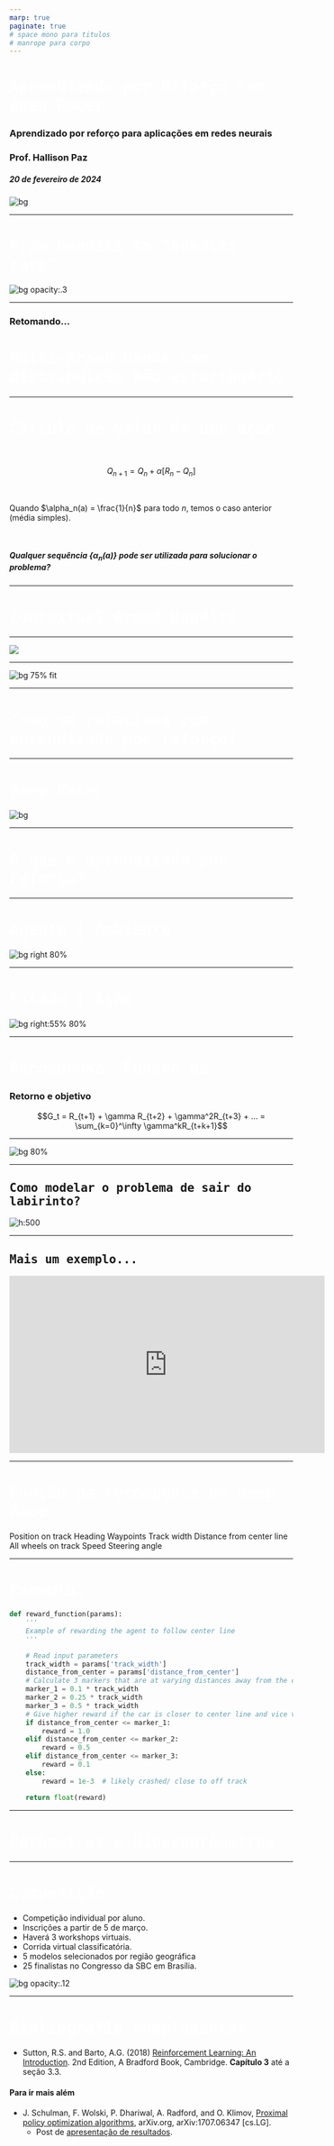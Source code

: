 ```yaml
---
marp: true
paginate: true
# space mono para titulos
# manrope para corpo 
---
```


<style>
    section {
        font-family: "Manrope", Arial;
    }
    h1, h2 {
        font-family: "Space Mono", monospace;
    }
</style>


<!-- _class: invert -->
<!-- _paginate: false -->

# Aprendizado por Reforço com Deep Racer

### Aprendizado por reforço para aplicações em redes neurais

### Prof. Hallison Paz

##### 20 de fevereiro de 2024

![bg](styles/bg_inteli_04.jpeg)

---

<!-- _class: invert -->
<!-- _paginate: false -->
# From bandits to "bandits cars"

![bg opacity:.3](https://live.staticflickr.com/8541/8676282757_f18db38cb9_b.jpg)

---

<!-- _backgroundColor: #2D253F -->
<!-- _class: invert -->
<!-- _paginate: false -->

### Retomando...
# Multi-Armed Bands com distribuição não-estacionária

---

# Cálculo do valor de uma ação

<br/>

$$Q_{n+1} = Q_n + \alpha[R_n - Q_n]$$

<br/>

Quando $\alpha_n(a) = \frac{1}{n}$ para todo $n$, temos o caso anterior (média simples).

<br/>

##### Qualquer sequência $\{\alpha_n(a)\}$ pode ser utilizada para solucionar o problema?

---

<!-- _backgroundColor: #2D253F -->
<!-- _class: invert -->
<!-- _paginate: false -->
# Contextual Armed Bandits

---


![](https://storage.googleapis.com/gweb-cloudblog-publish/images/3_contextual_bandits.max-1500x1500.png)


<!-- _footer: Fonte: https://cloud.google.com/blog/products/ai-machine-learning/how-to-build-better-contextual-bandits-machine-learning-models -->
---

![bg 75% fit](img/s3_contextual_algorithm.jpeg)

<!-- _footer: Fonte: [Hackernoon](https://hackernoon.com/contextual-multi-armed-bandit-problems-in-reinforcement-learning) -->
---

# Como se relaciona com aprendizado por reforço?

---
<style scoped>
h1 {
  /* text-align: center; */
  color: #ffffff
}
</style>

# Deep Racer

![bg ](styles/bg_inteli_01.png)

---

<!-- _paginate: false -->
<!-- _backgroundColor: #2D253F -->
<!-- _class: invert -->


# O que é aprendizado por reforço?

---

# Agente | Ambiente

![bg right 80%](img/s3_rubik_cube.png)

---

# Estado | Ação

![bg right:55% 80%](img/s3_deepracer_diagram.png)

---

# Recompensa, Função de
### Retorno e objetivo

$$G_t = R_{t+1} + \gamma R_{t+2} + \gamma^2R_{t+3} + ... = \sum_{k=0}^\infty \gamma^kR_{t+k+1}$$

---

<!-- _backgroundColor: #F2F2F2 -->
<!-- _paginate: false -->

![bg 80%](img/s3_robot_state.png)


---

## Como modelar o problema de sair do labirinto?

![h:500](img/s3_maze.png)

---

## Mais um exemplo...

<iframe width="560" height="315" src="https://www.youtube.com/embed/20EjkNPf124?si=5AO31xYg3Fp50SWG" title="YouTube video player" frameborder="0" allow="accelerometer; autoplay; clipboard-write; encrypted-media; gyroscope; picture-in-picture; web-share" allowfullscreen></iframe>

---

# Função de recompensa no Deep Racer

Position on track
Heading
Waypoints
Track width
Distance from center line
All wheels on track
Speed
Steering angle

<!-- _footer: Documentação do [Deep Racer](https://docs.aws.amazon.com/deepracer/latest/developerguide/deepracer-console-train-evaluate-models.html#deepracer-reward-function-signature) -->

---

# Exemplo:

```python
def reward_function(params):
    '''
    Example of rewarding the agent to follow center line
    '''

    # Read input parameters
    track_width = params['track_width']
    distance_from_center = params['distance_from_center']
    # Calculate 3 markers that are at varying distances away from the center line
    marker_1 = 0.1 * track_width
    marker_2 = 0.25 * track_width
    marker_3 = 0.5 * track_width
    # Give higher reward if the car is closer to center line and vice versa
    if distance_from_center <= marker_1:
        reward = 1.0
    elif distance_from_center <= marker_2:
        reward = 0.5
    elif distance_from_center <= marker_3:
        reward = 0.1
    else:
        reward = 1e-3  # likely crashed/ close to off track

    return float(reward)
```

---

# Parâmetros e Hiperparâmetros


---

# Competição


- Competição individual por aluno. 
- Inscrições a partir de 5 de março.
- Haverá 3 workshops virtuais.
- Corrida virtual classificatória.
- 5 modelos selecionados por região geográfica
- 25 finalistas no Congresso da SBC em Brasília.

![bg opacity:.12](https://hbeserra.dev/images/downlaod.jpeg)

---

<!-- _class: invert -->
<!-- _backgroundColor: #2d253f-->
<!-- _paginate: false -->

# Bibliografia complementar

- Sutton, R.S. and Barto, A.G. (2018) [Reinforcement Learning: An Introduction](http://incompleteideas.net/book/the-book-2nd.html). 2nd Edition, A Bradford Book, Cambridge. **Capítulo 3** até a seção 3.3.

#### Para ir mais além

- J. Schulman, F. Wolski, P. Dhariwal, A. Radford, and O. Klimov, [Proximal policy optimization algorithms](https://arxiv.org/abs/1707.06347), arXiv.org, arXiv:1707.06347 [cs.LG].
    - Post de [apresentação de resultados](https://openai.com/research/openai-baselines-ppo).